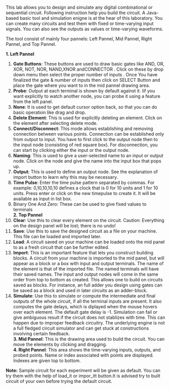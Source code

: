 This lab allows you to design and simulate any digital combinational or sequential circuit. Following instruction help you build the circuit. A Java-based basic tool and simulation enigne is at the hear of this laboratory. You can create many circuits and test them with fixed or time-varying input signals. You can also see the outputs as values or time-varying waveforms.  

The tool consist of mainly four pannels: Left Pannel, Mid Pannel, Right Pannel, and Top Pannel.  

**1. Left Pannel**  
   1. **Gate Buttons**: These buttons are used to draw basic gates like AND, OR, XOR, NOT, NOR, NAND,XNOR andCONNECTOR . Click on these by drop down menu then select the proper number of inputs . Once You have finalized the gate & number of inputs then click on SELECT Button and place the gate where you want to in the mid pannel drawing area.  
   2. **Probe**: Output at each terminal is shown by default against it. Iif you want explicitly to watch another node, you can probe it using a feature from the left panel.  
   3. **None**: It is used to get default cursor option back, so that you can do basic operation like drag and drop.  
   4. **Delete Element**: This is used for explicitly deleting an element. Click on the element after selecting delete mode.  
   5. **Connect/Disconnect**: This mode allows establishing and removing connection between various points. Connection can be established only from output to input. You have to first click to the output node then to the input node (consisting of red square box). For disconnection, you can start by clicking either the input or the output node.  
   6. **Naming**: This is used to give a user-selected name to an input or output node. Click on the node and give the name into the input box that pops up.  
   7. **Output**: This is used to define an output node. See the explanation of import button to learn why this may be necessary.  
   8. **Time Pulse**: Enter the time pulse pattern separated by commas. For example: 0,10,10,10,10 defines a clock that is 0 for 10 units and 1 for 10 units. Press enter or click on the new timepulse to create it. It will be available as input in list box.  
   9. Binary One And Zero: These can be used to give fixed values to terminals    
**2. Top Pannel**  
   1. **Clear**: Use this to clear every element on the circuit. Caution: Everything on the design panel will be lost; there is no undo!  
   2. **Save**: Use this to save the designed circuit as a file on your machine. This file can be loaded and imported later.  
   3. **Load**: A circuit saved on your machine can be loaded onto the mid panel to as a fresh circuit that can be further edited.  
   4. **Import**: This is an important feature that lets you construct building blocks. A circuit from your machine is imported to the mid panel, but will appear as a block or a box with input and output terminals. The name of the element is that of the imported file. The named terminals will have their saved names. The input and output nodes will come in the same order from top to bottom as created. This allows one to build on circuits saved as blocks. For instance, an full adder you design using gates can be saved as a block and used in later circuits as an adder-block.  
   5. **Simulate**: Use this to simulate or compute the intermediate and final outputs of the whole circuit, if all the terminal inputs are present. It also computes the gate delays, which is diplayed when the mouse hovers over each element. The default gate delay is -1. Simulation can fail or give ambiguous result if the circuit does not stablizes with time. This can happen due to improper feedback circuitry. The underlying engine is not a full fledged circuit simulator and can get stuck at constructions involving certain feedback.  
**3. Mid Pannel**: This is the drawing area used to build the circuit. You can move the elements by clicking and dragging.  
**4. Right Pannel**: This area shows the time-varying inputs, outputs, and probed points. Name or index associated with points are displayed. Indexes are given top to bottom.  

**Note:** Sample circuit for each experiment will be given as default. You can try them with the help of load_it or impor_itt button.It is advised try to built circuit of your own before trying the default circuit.  

